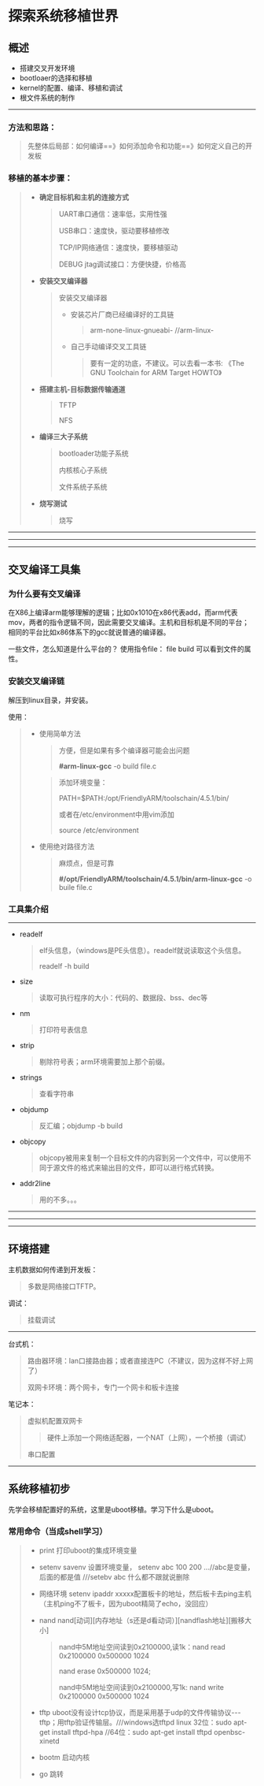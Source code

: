 # 探索系统移植世界

## 概述

* 搭建交叉开发环境
* bootloaer的选择和移植
* kernel的配置、编译、移植和调试
* 根文件系统的制作

---

### 方法和思路：

> 先整体后局部：如何编译\=\=》如何添加命令和功能\=\=》如何定义自己的开发板

### 移植的基本步骤：

> * **确定目标机和主机的连接方式**
>
>   > UART串口通信：速率低，实用性强
>   >
>   > USB串口：速度快，驱动要移植修改
>   >
>   > TCP/IP网络通信：速度快，要移植驱动
>   >
>   > DEBUG jtag调试接口：方便快捷，价格高
>
> * **安装交叉编译器**
>
>   > 安装交叉编译器
>   >
>   > - 安装芯片厂商已经编译好的工具链
>   >
>   >   > arm-none-linux-gnueabi-	//arm-linux-
>   >
>   > - 自己手动编译交叉工具链
>   >
>   >   > 要有一定的功底，不建议。可以去看一本书: 《The GNU Toolchain for ARM Target HOWTO》
>
> * **搭建主机-目标数据传输通道**
>
>   > TFTP
>   >
>   > NFS
>
> * **编译三大子系统**
>
>   > bootloader功能子系统
>   >
>   > 内核核心子系统
>   >
>   > 文件系统子系统
>
> * **烧写测试**
>
>   > 烧写

---

---

---

## 交叉编译工具集

### 为什么要有交叉编译

在X86上编译arm能够理解的逻辑；比如0x1010在x86代表add，而arm代表mov，两者的指令逻辑不同，因此需要交叉编译。主机和目标机是不同的平台；相同的平台比如x86体系下的gcc就说普通的编译器。

一些文件，怎么知道是什么平台的？ 使用指令file： file build 可以看到文件的属性。

### 安装交叉编译链

解压到linux目录，并安装。

使用：

> * 使用简单方法
>
>   > 方便，但是如果有多个编译器可能会出问题
>   >
>   > **#arm-linux-gcc** -o build file.c
>
>   > 添加环境变量：
>   >
>   > PATH=\$PATH:/opt/FriendlyARM/toolschain/4.5.1/bin/
>   >
>   > 或者在/etc/environment中用vim添加
>   >
>   > source /etc/environment
>
> * 使用绝对路径方法
>
>   > 麻烦点，但是可靠
>   >
>   > **#/opt/FriendlyARM/toolschain/4.5.1/bin/arm-linux-gcc** -o buile file.c

### 工具集介绍

---

* readelf

  >  elf头信息，（windows是PE头信息）。readelf就说读取这个头信息。
  >
  > readelf -h build

* size

  > 读取可执行程序的大小：代码的、数据段、bss、dec等

* nm

  > 打印符号表信息

* strip

  > 剔除符号表；arm环境需要加上那个前缀。

* strings

  > 查看字符串

* objdump

  > 反汇编；objdump -b build

* objcopy

  > objcopy被用来复制一个目标文件的内容到另一个文件中，可以使用不同于源文件的格式来输出目的文件，即可以进行格式转换。

* addr2line

  > 用的不多。。。

---

---

---

## 环境搭建

主机数据如何传递到开发板：

>  多数是网络接口TFTP。

调试：

> 挂载调试

---

台式机：

> 路由器环境：lan口接路由器；或者直接连PC（不建议，因为这样不好上网了）
>
> 双网卡环境：两个网卡，专门一个网卡和板卡连接

笔记本：

> 虚拟机配置双网卡
>
> > 硬件上添加一个网络适配器，一个NAT（上网），一个桥接（调试）
>
> 串口配置

---

## 系统移植初步

先学会移植配置好的系统，这里是uboot移植。学习下什么是uboot。

### 常用命令（当成shell学习）

> * print	打印uboot的集成环境变量
>
> * setenv savenv    设置环境变量， setenv abc 100 200 ...//abc是变量，后面的都是值 ///setebv abc  什么都不跟就说删除
>
> * 网络环境    setenv ipaddr xxxxx配置板卡的地址，然后板卡去ping主机（主机ping不了板卡，因为uboot精简了echo，没回应）
>
> * nand     nand\[动词]\[内存地址（s还是d看动词）]\[nandflash地址]\[搬移大小]
>
>   > nand中5M地址空间读到0x2100000,读1k：nand read 0x2100000 0x500000 1024
>   >
>   > nand erase 0x500000 1024;
>   >
>   > nand中5M地址空间读到0x2100000,写1k:	nand write 0x2100000 0x500000 1024
>
> * tftp    uboot没有设计tcp协议，而是采用基于udp的文件传输协议---tftp；用tftp验证传输层。///windows选tftpd   linux 32位：sudo apt-get install tftpd-hpa   //64位：sudo apt-get install tftpd openbsc-xinetd
>
> * bootm 启动内核
>
> * go    跳转